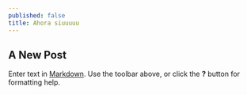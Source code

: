```yaml
---
published: false
title: Ahora siuuuuu
---
```

## A New Post

Enter text in [Markdown](http://daringfireball.net/projects/markdown/). Use the toolbar above, or click the **?** button for formatting help.
